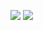 ![](https://github-readme-stats.vercel.app/api?username=plyush1993&theme=blue-green)
![](https://github-readme-stats.vercel.app/api/top-langs/?username=plyush1993&theme=blue-green)


<!--
**plyush1993/plyush1993** is a ✨ _special_ ✨ repository because its `README.md` (this file) appears on your GitHub profile.

Here are some ideas to get you started:

- 🔭 I’m currently working on ...
- 🌱 I’m currently learning ...
- 👯 I’m looking to collaborate on ...
- 🤔 I’m looking for help with ...
- 💬 Ask me about ...
- 📫 How to reach me: ...
- 😄 Pronouns: ...
- ⚡ Fun fact: ...
-->

